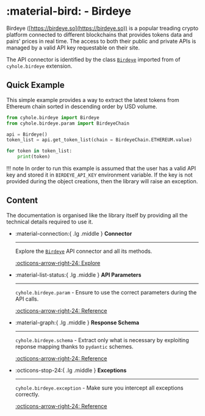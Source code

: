 # :material-bird: - Birdeye

Birdeye ([https://birdeye.so](https://birdeye.so)) is a popular treading crypto platform connected to different blockchains that provides tokens data and pairs' prices in real time. The access to both their public and private APIs is managed by a valid API key requestable on their site.

The API connector is identified by the class [`Birdeye`](../birdeye/api.md) imported from of `cyhole.birdeye` extension.

## Quick Example

This simple example provides a way to extract the latest tokens from Ethereum chain sorted in descending order by USD volume.

```py
from cyhole.birdeye import Birdeye
from cyhole.birdeye.param import BirdeyeChain

api = Birdeye()
token_list = api.get_token_list(chain = BirdeyeChain.ETHEREUM.value)

for token in token_list:
    print(token)
```

!!! note
    In order to run this example is assumed that the user has a valid API key and stored it in `BIRDEYE_API_KEY` environment variable. If the key is not provided during the object creations, then the library will raise an exception.

## Content

The documentation is organised like the library itself by providing all the technical details required to use it.

<div class="grid cards" markdown>

-   :material-connection:{ .lg .middle } __Connector__

    ---

    Explore the [`Birdeye`](../birdeye/api.md) API connector and all its methods. 

    [:octicons-arrow-right-24: Explore](../birdeye/api.md)

-   :material-list-status:{ .lg .middle } __API Parameters__

    ---

    `cyhole.birdeye.param` - Ensure to use the correct parameters during the API calls.

    [:octicons-arrow-right-24: Reference](../birdeye/param.md)

-   :material-graph:{ .lg .middle } __Response Schema__

    ---

    `cyhole.birdeye.schema` - Extract only what is necessary by exploiting reponse mapping thanks to `pydantic` schemes.

    [:octicons-arrow-right-24: Reference](../birdeye/schema.md)

-   :octicons-stop-24:{ .lg .middle } __Exceptions__

    ---

    `cyhole.birdeye.exception` - Make sure you intercept all exceptions correctly.

    [:octicons-arrow-right-24: Reference](../birdeye/exception.md)

</div>
